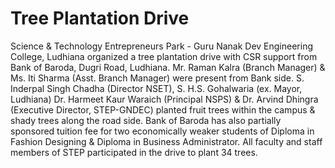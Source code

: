 # Tree Plantation Drive
Science & Technology Entrepreneurs Park - Guru Nanak Dev Engineering College, Ludhiana organized a tree plantation drive with CSR support from Bank of Baroda, Dugri Road, Ludhiana. Mr. Raman Kalra (Branch Manager) & Ms. Iti Sharma (Asst. Branch Manager) were present from Bank side. S. Inderpal Singh Chadha (Director NSET), S. H.S. Gohalwaria (ex. Mayor, Ludhiana) Dr. Harmeet Kaur Waraich (Principal NSPS) & Dr. Arvind Dhingra (Executive Director, STEP-GNDEC) planted fruit trees within the campus & shady trees along the road side. Bank of Baroda has also partially sponsored tuition fee for two economically weaker students of Diploma in Fashion Designing & Diploma in Business Administrator. All faculty and staff members of STEP participated in the drive to plant 34 trees.